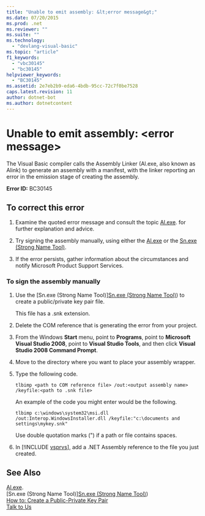 ```yaml
---
title: "Unable to emit assembly: &lt;error message&gt;"
ms.date: 07/20/2015
ms.prod: .net
ms.reviewer: ""
ms.suite: ""
ms.technology: 
  - "devlang-visual-basic"
ms.topic: "article"
f1_keywords: 
  - "vbc30145"
  - "bc30145"
helpviewer_keywords: 
  - "BC30145"
ms.assetid: 2e7eb2b9-eda6-4bdb-95cc-72c7f0be7528
caps.latest.revision: 11
author: dotnet-bot
ms.author: dotnetcontent
---
```

# Unable to emit assembly: &lt;error message&gt;
The Visual Basic compiler calls the Assembly Linker (Al.exe, also known as Alink) to generate an assembly with a manifest, with the linker reporting an error in the emission stage of creating the assembly.  
  
 **Error ID:** BC30145  
  
## To correct this error  
  
1.  Examine the quoted error message and consult the topic [Al.exe](../../../framework/tools/al-exe-assembly-linker.md). for further explanation and advice.  
  
2.  Try signing the assembly manually, using either the [Al.exe](../../../framework/tools/al-exe-assembly-linker.md) or the [Sn.exe (Strong Name Tool)](../../../framework/tools/sn-exe-strong-name-tool.md).  
  
3.  If the error persists, gather information about the circumstances and notify Microsoft Product Support Services.  
  
### To sign the assembly manually  
  
1. Use the [Sn.exe (Strong Name Tool)][Sn.exe (Strong Name Tool)](../../../framework/tools/sn-exe-strong-name-tool.md)) to create a public/private key pair file.  
  
    This file has a .snk extension.  
  
2. Delete the COM reference that is generating the error from your project.  
  
3. From the Windows **Start** menu, point to **Programs**, point to **Microsoft Visual Studio 2008**, point to **Visual Studio Tools**, and then click **Visual Studio 2008 Command Prompt**.  
  
4. Move to the directory where you want to place your assembly wrapper.  
  
5. Type the following code.  
  
   ```  
   tlbimp <path to COM reference file> /out:<output assembly name> /keyfile:<path to .snk file>  
   ```  
  
    An example of the code you might enter would be the following.  
  
   ```  
   tlbimp c:\windows\system32\msi.dll /out:Interop.WindowsInstaller.dll /keyfile:"c:\documents and settings\mykey.snk"  
   ```  
  
    Use double quotation marks (") if a path or file contains spaces.  
  
6. In [!INCLUDE [vsprvs](~/includes/vsprvs-md.md)], add a .NET Assembly reference to the file you just created.  
  
## See Also  
 
 [Al.exe](../../../framework/tools/al-exe-assembly-linker.md).  
 [Sn.exe (Strong Name Tool)][Sn.exe (Strong Name Tool)](../../../framework/tools/sn-exe-strong-name-tool.md))  
 [How to: Create a Public-Private Key Pair](../../../framework/app-domains/how-to-create-a-public-private-key-pair.md)  
 [Talk to Us](/visualstudio/ide/talk-to-us)
